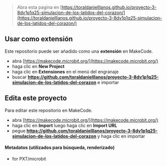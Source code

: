 
> Abra esta pagina en [https://toraldanielllanos.github.io/proyecto-3-8dv1p1q25-simulacion-de-los-latidos-del-corazon/](https://toraldanielllanos.github.io/proyecto-3-8dv1p1q25-simulacion-de-los-latidos-del-corazon/)

## Usar como extensión

Este repositorio puede ser añadido como una **extensión** en MakeCode.

* abra [https://makecode.microbit.org/](https://makecode.microbit.org/)
* haga clic en **New Project**
* haga clic en **Extensiones** en el menú del engranaje
* buscar **https://github.com/toraldanielllanos/proyecto-3-8dv1p1q25-simulacion-de-los-latidos-del-corazon** e importar

## Edita este proyecto

Para editar este repositorio en MakeCode.

* abra [https://makecode.microbit.org/](https://makecode.microbit.org/)
* haga clic en **Import** luego haga clic en **Import URL**
* pegue **https://github.com/toraldanielllanos/proyecto-3-8dv1p1q25-simulacion-de-los-latidos-del-corazon** y haga clic en importar

#### Metadatos (utilizados para búsqueda, renderizado)

* for PXT/microbit
<script src="https://makecode.com/gh-pages-embed.js"></script><script>makeCodeRender("{{ site.makecode.home_url }}", "{{ site.github.owner_name }}/{{ site.github.repository_name }}");</script>

